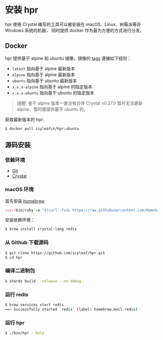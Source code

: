 # 安装 hpr

hpr 使用 Crystal 编写的工具可以被安装在 macOS、Linux、树莓派等非 Windows 系统的机器，
同时提供 docker 作为最为方便的方式进行分发。

## Docker

hpr 提供基于 alpine 和 ubuntu 镜像，镜像的 [tags](https://hub.docker.com/r/icyleafcn/hpr/tags) 遵循如下规则：

- `latest` 指向基于 alpine 最新版本
- `alpine` 指向基于 alpine 最新版本
- `ubuntu` 指向基于 ubuntu 最新版本
- `x.x.x-alpine` 指向基于 alpine 的指定版本
- `x.x.x-ubuntu` 指向基于 ubuntu 的指定版本

> 提醒: 鉴于 alpine 版本一直没有合并 Crystal v0.27.0 暂时无法更新 alpine，暂时直提供基于 ubuntu 的。

获取最新版本的 hpr:

```bash
$ docker pull icyleafcn/hpr:ubuntu
```

## 源码安装

### 依赖环境

- [Git](https://git-scm.com/)
- [Crystal](https://github.com/crystal-lang/crystal)

### macOS 环境

首先安装 [homebrew](http://brew.sh/)

```ruby
/usr/bin/ruby -e "$(curl -fsSL https://raw.githubusercontent.com/Homebrew/install/master/install)"
```

安装依赖环境：

```bash
$ brew install crystal-lang redis
```

### 从 Github 下载源码

```bash
$ git clone https://github.com/icyleaf/hpr.git
$ cd hpr
```

### 编译二进制包

```bash
$ shards build --release --no-debug
```

### 运行 redis

```bash
$ brew services start redis
==> Successfully started `redis` (label: homebrew.mxcl.redis)
```

### 运行 hpr

```bash
$ ./bin/hpr --help
```
